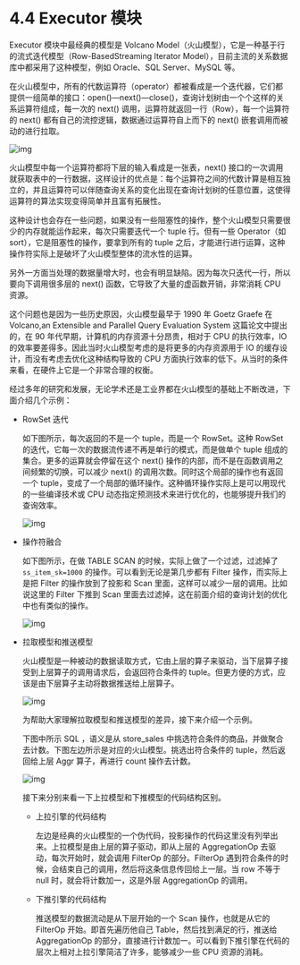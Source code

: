 # 4.4 Executor 模块

Executor 模块中最经典的模型是 Volcano Model（火山模型），它是一种基于行的流式迭代模型（Row-BasedStreaming Iterator Model），目前主流的关系数据库中都采用了这种模型，例如 Oracle、SQL Server、MySQL 等。

在火山模型中，所有的代数运算符（operator）都被看成是一个迭代器，它们都提供一组简单的接口：open()—next()—close()，查询计划树由一个个这样的关系运算符组成，每一次的 next() 调用，运算符就返回一行（Row），每一个运算符的 next() 都有自己的流控逻辑，数据通过运算符自上而下的 next() 嵌套调用而被动的进行拉取。

![img](https://obbusiness-private.oss-cn-shanghai.aliyuncs.com/doc/img/kernel-quickstart/V1.0.0/zh-CN/4.sql-engine/5.executor-01.png)

火山模型中每一个运算符都将下层的输入看成是一张表，next() 接口的一次调用就获取表中的一行数据，这样设计的优点是：每个运算符之间的代数计算是相互独立的，并且运算符可以伴随查询关系的变化出现在查询计划树的任意位置，这使得运算符的算法实现变得简单并且富有拓展性。

这种设计也会存在一些问题，如果没有一些阻塞性的操作，整个火山模型只需要很少的内存就能运作起来，每次只需要迭代一个 tuple 行。但有一些 Operator（如 sort），它是阻塞性的操作，要拿到所有的 tuple 之后，才能进行进行运算，这种操作符实际上是破坏了火山模型整体的流水性的运算。

另外一方面当处理的数据量增大时，也会有明显缺陷。因为每次只迭代一行，所以要向下调用很多层的 next() 函数，它导致了大量的虚函数开销，非常消耗 CPU 资源。

这个问题也是因为一些历史原因，火山模型最早于 1990 年 Goetz Graefe 在 Volcano,an Extensible and Parallel Query Evaluation System 这篇论文中提出的，在 90 年代早期，计算机的内存资源十分昂贵，相对于 CPU 的执行效率，IO 的效率要差得多。因此当时火山模型考虑的是将更多的内存资源用于 IO 的缓存设计，而没有考虑去优化这种结构导致的 CPU 方面执行效率的低下。从当时的条件来看，在硬件上它是一个非常合理的权衡。

经过多年的研究和发展，无论学术还是工业界都在火山模型的基础上不断改进，下面介绍几个示例：

- RowSet 迭代

  如下图所示，每次返回的不是一个 tuple，而是一个 RowSet。这种 RowSet 的迭代，它每一次的数据流传递不再是单行的模式，而是做单个 tuple 组成的集合。更多的运算就会停留在这个 next() 操作的内部，而不是在函数调用之间频繁的切换，可以减少 next() 的调用次数。同时这个局部的操作也有返回一个 tuple，变成了一个局部的循环操作。这种循环操作实际上是可以用现代的一些编译技术或 CPU 动态指定预测技术来进行优化的，也能够提升我们的查询效率。

  ![img](https://obbusiness-private.oss-cn-shanghai.aliyuncs.com/doc/img/kernel-quickstart/V1.0.0/zh-CN/4.sql-engine/5.executor-02.png)

- 操作符融合

  如下图所示，在做 TABLE SCAN 的时候，实际上做了一个过滤，过滤掉了 `ss_item_sk=1000` 的操作。可以看到无论是第几步都有 Filter 操作，而实际上是把 Filter 的操作放到了投影和 Scan 里面，这样可以减少一层的调用。比如说这里的 Filter 下推到 Scan 里面去过滤掉，这在前面介绍的查询计划的优化中也有类似的操作。

  ![img](https://obbusiness-private.oss-cn-shanghai.aliyuncs.com/doc/img/kernel-quickstart/V1.0.0/zh-CN/4.sql-engine/5.executor-03.png)

- 拉取模型和推送模型

  火山模型是一种被动的数据读取方式，它由上层的算子来驱动，当下层算子接受到上层算子的调用请求后，会返回符合条件的 tuple。但更方便的方式，应该是由下层算子主动将数据推送给上层算子。

  ![img](https://obbusiness-private.oss-cn-shanghai.aliyuncs.com/doc/img/kernel-quickstart/V1.0.0/zh-CN/4.sql-engine/5.executor-04.png)

  为帮助大家理解拉取模型和推送模型的差异，接下来介绍一个示例。

  下图中所示 SQL ，语义是从 store_sales 中挑选符合条件的商品，并做聚合去计数。下图左边所示是对应的火山模型。挑选出符合条件的 tuple，然后返回给上层 Aggr 算子，再进行 count 操作去计数。

  ![img](https://obbusiness-private.oss-cn-shanghai.aliyuncs.com/doc/img/kernel-quickstart/V1.0.0/zh-CN/4.sql-engine/5.executor-05.png)

  接下来分别来看一下上拉模型和下推模型的代码结构区别。

  - 上拉引擎的代码结构

	左边是经典的火山模型的一个伪代码，投影操作的代码这里没有列举出来。上拉模型是由上层的算子驱动，即从上层的 AggregationOp 去驱动，每次开始时，就会调用 FilterOp 的部分。FilterOp 遇到符合条件的时候，会结束自己的调用，然后将这条信息传回给上一层。当 row 不等于 null 时，就会将计数加一，这是外层 AggregationOp 的调用。

  - 下推引擎的代码结构

	推送模型的数据流动是从下层开始的一个 Scan 操作，也就是从它的 FilterOp 开始。即首先遍历他自己 Table，然后找到满足的行，推送给 AggregationOp 的部分，直接进行计数加一。可以看到下推引擎在代码的层次上相对上拉引擎简洁了许多，能够减少一些 CPU 资源的消耗。

